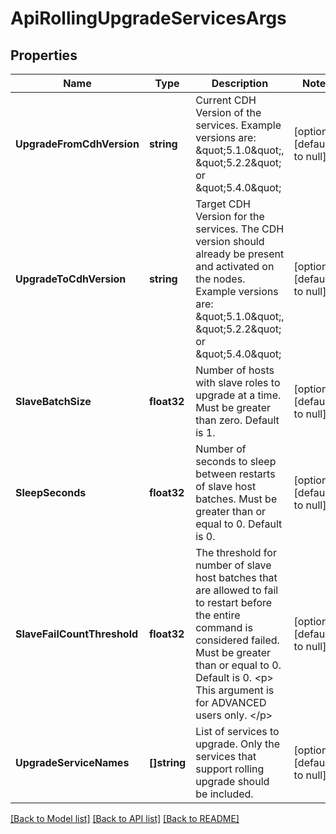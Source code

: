 # ApiRollingUpgradeServicesArgs

## Properties
Name | Type | Description | Notes
------------ | ------------- | ------------- | -------------
**UpgradeFromCdhVersion** | **string** | Current CDH Version of the services. Example versions are: \&quot;5.1.0\&quot;, \&quot;5.2.2\&quot; or \&quot;5.4.0\&quot; | [optional] [default to null]
**UpgradeToCdhVersion** | **string** | Target CDH Version for the services. The CDH version should already be present and activated on the nodes. Example versions are: \&quot;5.1.0\&quot;, \&quot;5.2.2\&quot; or \&quot;5.4.0\&quot; | [optional] [default to null]
**SlaveBatchSize** | **float32** | Number of hosts with slave roles to upgrade at a time. Must be greater than zero. Default is 1. | [optional] [default to null]
**SleepSeconds** | **float32** | Number of seconds to sleep between restarts of slave host batches.  Must be greater than or equal to 0. Default is 0. | [optional] [default to null]
**SlaveFailCountThreshold** | **float32** | The threshold for number of slave host batches that are allowed to fail to restart before the entire command is considered failed.  Must be greater than or equal to 0. Default is 0. &lt;p&gt; This argument is for ADVANCED users only. &lt;/p&gt; | [optional] [default to null]
**UpgradeServiceNames** | **[]string** | List of services to upgrade. Only the services that support rolling upgrade should be included. | [optional] [default to null]

[[Back to Model list]](../README.md#documentation-for-models) [[Back to API list]](../README.md#documentation-for-api-endpoints) [[Back to README]](../README.md)


